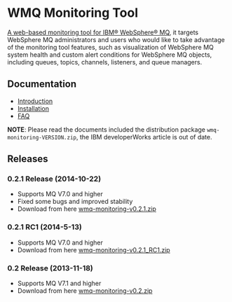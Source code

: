 WMQ Monitoring Tool
==============

[A web-based monitoring tool for IBM® WebSphere® MQ](http://www.ibm.com/developerworks/websphere/library/techarticles/1311_jin/1311_jin.html), it targets WebSphere MQ administrators and users who would like to take advantage of the monitoring tool features, such as visualization of WebSphere MQ system health and custom alert conditions for WebSphere MQ objects, including queues, topics, channels, listeners, and queue managers.


## Documentation
* [Introduction](https://github.com/wmq-monitoring/wmq-monitoring/wiki/Introduction)
* [Installation](https://github.com/wmq-monitoring/wmq-monitoring/wiki/Installation)
* [FAQ](https://github.com/wmq-monitoring/wmq-monitoring/wiki/FAQ)

**NOTE**: Please read the documents included the distribution package `wmq-monitoring-VERSION.zip`, the IBM developerWorks article is out of date.

## Releases


### 0.2.1 Release (2014-10-22) 
  - Supports MQ V7.0 and higher
  - Fixed some bugs and improved stability
  - Download from here [wmq-monitoring-v0.2.1.zip](https://dl.dropboxusercontent.com/u/68813606/wmq-monitoring/wmq-monitoring-0.2.1.zip) 
  

### 0.2.1 RC1 (2014-5-13) 
  - Supports MQ V7.0 and higher
  - Download from here [wmq-monitoring-v0.2.1_RC1.zip](https://dl.dropboxusercontent.com/u/68813606/wmq-monitoring/wmq-monitoring-0.2.1_RC1.zip) 
  

###  0.2 Release (2013-11-18) 
  - Supports MQ V7.1 and higher
  - Download from here [wmq-monitoring-v0.2.zip](https://dl.dropboxusercontent.com/u/68813606/wmq-monitoring/wmq-monitoring-v0.2.zip) 
